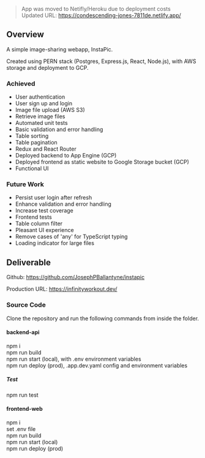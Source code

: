 > App was moved to Netifly/Heroku due to deployment costs  
> Updated URL: https://condescending-jones-7811de.netlify.app/

## Overview

A simple image-sharing webapp, InstaPic.

Created using PERN stack (Postgres, Express.js, React, Node.js), with AWS storage and deployment to GCP.

### Achieved

- User authentication
- User sign up and login
- Image file upload (AWS S3)
- Retrieve image files
- Automated unit tests
- Basic validation and error handling
- Table sorting
- Table pagination
- Redux and React Router
- Deployed backend to App Engine (GCP)
- Deployed frontend as static website to Google Storage bucket (GCP)
- Functional UI

### Future Work

- Persist user login after refresh
- Enhance validation and error handling
- Increase test coverage
- Frontend tests
- Table column filter
- Pleasant UI experience
- Remove cases of 'any' for TypeScript typing
- Loading indicator for large files

## Deliverable

Github: https://github.com/JosephPBallantyne/instapic

Production URL: https://infinityworkout.dev/

### Source Code

Clone the repository and run the following commands from inside the folder.

#### backend-api

npm i  
npm run build  
npm run start (local), with .env environment variables  
npm run deploy (prod), .app.dev.yaml config and environment variables

##### Test

npm run test

#### frontend-web

npm i  
set .env file  
npm run build  
npm run start (local)  
npm run deploy (prod)
